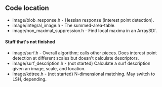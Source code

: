 ## Code location ##

  * image/blob\_response.h - Hessian response (interest point detection).
  * image/integral\_image.h - The summed-area-table.
  * image/non\_maximal\_suppression.h - Find local maxima in an Array3Df.

#### Stuff that's not finished ####

  * image/surf.h - Overall algorithm; calls other pieces. Does interest point detection at different scales but doesn't calculate descriptors.
  * image/surf\_description.h - (not started) Calculate a surf description given an image, scale, and location.
  * image/kdtree.h - (not started) N-dimensional matching. May switch to LSH, depending.